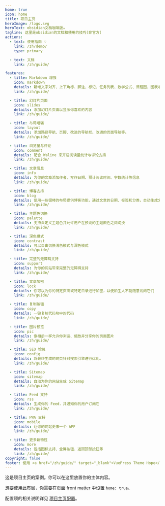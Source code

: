 ```yaml
---
home: true
icon: home
title: 项目主页
heroImage: /logo.svg
heroText: obsidian文档咖啡版☕️
tagline: 这里是obsidian的文档和使用的技巧(非官方)
actions:
  - text: 使用指南 💡
    link: /zh/demo/
    type: primary

  - text: 文档
    link: /zh/guide/

features:
  - title: Markdown 增强
    icon: markdown
    details: 新增文字对齐、上下角标、脚注、标记、任务列表、数学公式、流程图、图表与幻灯片支持
    link: /zh/guide/

  - title: 幻灯片页面
    icon: slides
    details: 添加幻灯片页面以显示你喜欢的内容
    link: /zh/guide/

  - title: 布局增强
    icon: layout
    details: 添加路径导航、页脚、改进的导航栏、改进的页面导航等。
    link: /zh/guide/

  - title: 浏览量与评论
    icon: comment
    details: 配合 Waline 来开启阅读量统计与评论支持
    link: /zh/guide/

  - title: 文章信息
    icon: info
    details: 为你的文章添加作者、写作日期、预计阅读时间、字数统计等信息
    link: /zh/guide/

  - title: 博客支持
    icon: blog
    details: 使用一些很棒的布局提供博客功能，通过文章的日期、标签和分类，自动生成文章、分类、标签与时间轴列表
    link: /zh/guide/

  - title: 主题色切换
    icon: palette
    details: 支持自定义主题色并允许用户在预设的主题颜色之间切换
    link: /zh/guide/

  - title: 深色模式
    icon: contrast
    details: 可以自由切换浅色模式与深色模式
    link: /zh/guide/

  - title: 完整的无障碍支持
    icon: support
    details: 为你的网站带来完整的无障碍支持
    link: /zh/guide/

  - title: 文章加密
    icon: lock
    details: 你可以为你的特定页面或特定目录进行加密，以便陌生人不能随意访问它们
    link: /zh/guide/

  - title: 复制按钮
    icon: copy
    details: 一键复制代码块中的代码
    link: /zh/guide/

  - title: 图片预览
    icon: pic
    details: 像相册一样允许你浏览、缩放并分享你的页面图片
    link: /zh/guide/

  - title: SEO 增强
    icon: config
    details: 将最终生成的网页针对搜索引擎进行优化。
    link: /zh/guide/

  - title: Sitemap
    icon: sitemap
    details: 自动为你的网站生成 Sitemap
    link: /zh/guide/

  - title: Feed 支持
    icon: rss
    details: 生成你的 Feed，并通知你的用户订阅它
    link: /zh/guide/

  - title: PWA 支持
    icon: mobile
    details: 让你的网站更像一个 APP
    link: /zh/guide/

  - title: 更多新特性
    icon: more
    details: 包括图标支持、全屏按钮、返回顶部按钮等
    link: /zh/guide/
copyright: false
footer: 使用 <a href="/zh/guide/" target="_blank">VuePress Theme Hope</a> 主题 | MIT 协议, 版权所有 © 2019-present coffeebean☕️
---
```


这是项目主页的案例。你可以在这里放置你的主体内容。

想要使用此布局，你需要在页面 front matter 中设置 `home: true`。

配置项的相关说明详见 [项目主页配置](/zh/guide/)。
